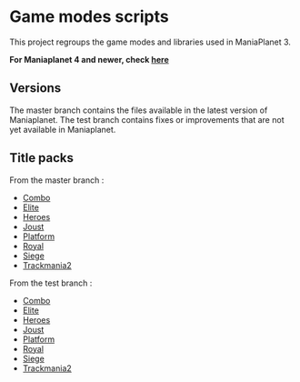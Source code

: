Game modes scripts
==================

This project regroups the game modes and libraries used in ManiaPlanet 3.

**For Maniaplanet 4 and newer, check [here](https://github.com/maniaplanet/game-modes)**


Versions
--------

The master branch contains the files available in the latest version of Maniaplanet.
The test branch contains fixes or improvements that are not yet available in Maniaplanet.

Title packs
-----------

From the master branch :

* [Combo](https://s3-eu-west-1.amazonaws.com/nadeolive-titles-bucket/Packs/Master/Combo.Title.Pack.Gbx)
* [Elite](https://s3-eu-west-1.amazonaws.com/nadeolive-titles-bucket/Packs/Master/Elite.Title.Pack.Gbx)
* [Heroes](https://s3-eu-west-1.amazonaws.com/nadeolive-titles-bucket/Packs/Master/Heroes.Title.Pack.Gbx)
* [Joust](https://s3-eu-west-1.amazonaws.com/nadeolive-titles-bucket/Packs/Master/Joust.Title.Pack.Gbx)
* [Platform](https://s3-eu-west-1.amazonaws.com/nadeolive-titles-bucket/Packs/Master/Platform.Title.Pack.Gbx)
* [Royal](https://s3-eu-west-1.amazonaws.com/nadeolive-titles-bucket/Packs/Master/Royal.Title.Pack.Gbx)
* [Siege](https://s3-eu-west-1.amazonaws.com/nadeolive-titles-bucket/Packs/Master/Siege.Title.Pack.Gbx)
* [Trackmania2](https://s3-eu-west-1.amazonaws.com/nadeolive-titles-bucket/Packs/Master/TrackMania2.Title.Pack.Gbx)

From the test branch :

* [Combo](https://s3-eu-west-1.amazonaws.com/nadeolive-titles-bucket/Packs/Test/Combo.Title.Pack.Gbx)
* [Elite](https://s3-eu-west-1.amazonaws.com/nadeolive-titles-bucket/Packs/Test/Elite.Title.Pack.Gbx)
* [Heroes](https://s3-eu-west-1.amazonaws.com/nadeolive-titles-bucket/Packs/Test/Heroes.Title.Pack.Gbx)
* [Joust](https://s3-eu-west-1.amazonaws.com/nadeolive-titles-bucket/Packs/Test/Joust.Title.Pack.Gbx)
* [Platform](https://s3-eu-west-1.amazonaws.com/nadeolive-titles-bucket/Packs/Test/Platform.Title.Pack.Gbx)
* [Royal](https://s3-eu-west-1.amazonaws.com/nadeolive-titles-bucket/Packs/Test/Royal.Title.Pack.Gbx)
* [Siege](https://s3-eu-west-1.amazonaws.com/nadeolive-titles-bucket/Packs/Test/Siege.Title.Pack.Gbx)
* [Trackmania2](https://s3-eu-west-1.amazonaws.com/nadeolive-titles-bucket/Packs/Test/TrackMania2.Title.Pack.Gbx)
